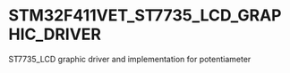 # STM32F411VET_ST7735_LCD_GRAPHIC_DRIVER
ST7735_LCD graphic driver and implementation for potentiameter
